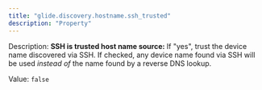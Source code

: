 ```yaml
---
title: "glide.discovery.hostname.ssh_trusted"
description: "Property"
---
```


Description: <b>SSH is trusted host name source:</b> If "yes", trust the device name discovered via SSH.  If checked, any device name found via SSH will be used <i>instead of</i> the name found by a reverse DNS lookup.

Value: `false`